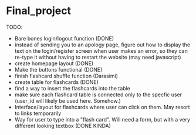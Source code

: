 # Final_project



TODO:

- Bare bones login/logout function (DONE)
- instead of sending you to an apology page, figure out how to display the text on the login/register screen when user makes an error, so they can re-type it without having to restart the website (may need javascript) 
- create homepage layout (DONE)
- Make the buttons functional (DONE)
- finish flashcard shuffle function (Darasimi)
- create table for flashcards (DONE)
- find a way to insert the flashcards into the table
- make sure each flashcard table is connected only to the specfic user (user_id will likely be used here. Somehow.)
- Interface/layout for flashcards where user can click on them. May resort to links temporarily 
- Way for user to type into a "flash card". Will need a form, but with a very different looking textbox (DONE KINDA)